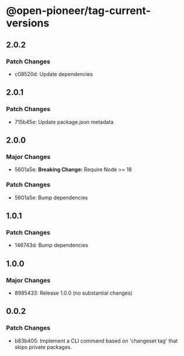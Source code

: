 # @open-pioneer/tag-current-versions

## 2.0.2

### Patch Changes

-   c08520d: Update dependencies

## 2.0.1

### Patch Changes

-   715b45e: Update package.json metadata

## 2.0.0

### Major Changes

-   5601a5e: **Breaking Change:** Require Node >= 18

### Patch Changes

-   5601a5e: Bump dependencies

## 1.0.1

### Patch Changes

-   146743d: Bump dependencies

## 1.0.0

### Major Changes

-   8985433: Release 1.0.0 (no substantial changes)

## 0.0.2

### Patch Changes

-   b83b405: Implement a CLI command based on 'changeset tag' that skips private packages.
